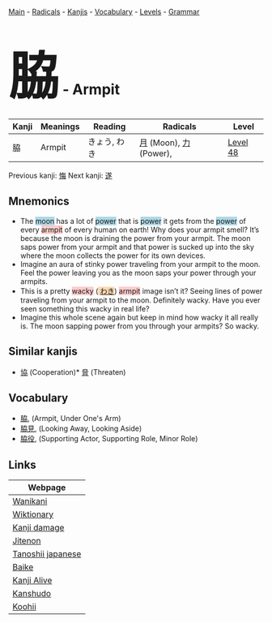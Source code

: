 <style> bigfont {font-size: 100px}</style>
[Main](../index.md) -
[Radicals](../radicals.md) -
[Kanjis](../kanjis.md) -
[Vocabulary](../vocabulary.md) -
[Levels](../levels.md) -
[Grammar](../grammar.md)
# <bigfont> 脇</bigfont> - Armpit 

| Kanji | Meanings | Reading | Radicals | Level |
| --- | --- | --- | --- | --- |
| 脇 | Armpit | きょう, わき | [月](../radicals/月.md) (Moon), [力](../radicals/力.md) (Power),  | [Level 48](../levels/wk_level48.md) |

Previous kanji: [悔](悔.md) Next kanji: [遂](遂.md) 

## Mnemonics
 * The <span style="background-color:#ADD8E6"> moon</span> has a lot of <span style="background-color:#ADD8E6"> power</span> that is <span style="background-color:#ADD8E6"> power</span> it gets from the <span style="background-color:#ADD8E6"> power</span> of every <span style="background-color:#ffcccb"> armpit</span> of every human on earth! Why does your armpit smell? It’s because the moon is draining the power from your armpit. The moon saps power from your armpit and that power is sucked up into the sky where the moon collects the power for its own devices.
* Imagine an aura of stinky power traveling from your armpit to the moon. Feel the power leaving you as the moon saps your power through your armpits.
* This is a pretty <span style="background-color:#ffcccb"> wacky</span> (<span style="background-color:#fed8b1"> [わき](https://jisho.org/search/わき)</span>) <span style="background-color:#ffcccb"> armpit</span> image isn’t it? Seeing lines of power traveling from your armpit to the moon. Definitely wacky. Have you ever seen something this wacky in real life?
* Imagine this whole scene again but keep in mind how wacky it all really is. The moon sapping power from you through your armpits? So wacky.


## Similar kanjis
 * [協](協.md) (Cooperation)* [脅](脅.md) (Threaten)


## Vocabulary
 * [脇](../vocabulary/脇.md), (Armpit, Under One's Arm)
* [脇見](../vocabulary/脇.md), (Looking Away, Looking Aside)
* [脇役](../vocabulary/脇.md), (Supporting Actor, Supporting Role, Minor Role)



## Links 

| Webpage |
| --- |
| [Wanikani          ](https://www.wanikani.com/kanji/脇) |
| [Wiktionary        ](https://en.wiktionary.org/wiki/脇) |
| [Kanji damage      ](http://www.kanjidamage.com/kanji/search?utf8=✓&q=脇) |
| [Jitenon           ](https://jitenon.com/kanji/脇) |
| [Tanoshii japanese ](https://www.tanoshiijapanese.com/dictionary/kanji.cfm?k=脇) |
| [Baike             ](https://baike.baidu.com/item/脇) |
| [Kanji Alive       ](https://app.kanjialive.com/脇) |
| [Kanshudo          ](https://www.kanshudo.com/searchmn?q=脇) |
| [Koohii            ](https://kanji.koohii.com/study/kanji/脇) |
